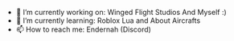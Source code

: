- 🔭 I’m currently working on: Winged Flight Studios And Myself :)
- 🌱 I’m currently learning: Roblox Lua and About Aircrafts
- 📫 How to reach me: Endernah (Discord)
